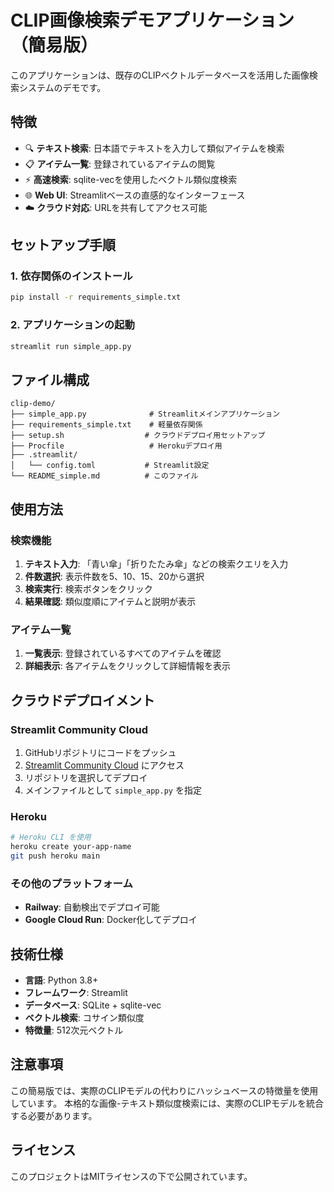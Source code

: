 # CLIP画像検索デモアプリケーション（簡易版）

このアプリケーションは、既存のCLIPベクトルデータベースを活用した画像検索システムのデモです。

## 特徴

- 🔍 **テキスト検索**: 日本語でテキストを入力して類似アイテムを検索
- 📋 **アイテム一覧**: 登録されているアイテムの閲覧
- ⚡ **高速検索**: sqlite-vecを使用したベクトル類似度検索
- 🌐 **Web UI**: Streamlitベースの直感的なインターフェース
- ☁️ **クラウド対応**: URLを共有してアクセス可能

## セットアップ手順

### 1. 依存関係のインストール

```bash
pip install -r requirements_simple.txt
```

### 2. アプリケーションの起動

```bash
streamlit run simple_app.py
```

## ファイル構成

```
clip-demo/
├── simple_app.py              # Streamlitメインアプリケーション
├── requirements_simple.txt    # 軽量依存関係
├── setup.sh                  # クラウドデプロイ用セットアップ
├── Procfile                   # Herokuデプロイ用
├── .streamlit/
│   └── config.toml           # Streamlit設定
└── README_simple.md          # このファイル
```

## 使用方法

### 検索機能

1. **テキスト入力**: 「青い傘」「折りたたみ傘」などの検索クエリを入力
2. **件数選択**: 表示件数を5、10、15、20から選択
3. **検索実行**: 検索ボタンをクリック
4. **結果確認**: 類似度順にアイテムと説明が表示

### アイテム一覧

1. **一覧表示**: 登録されているすべてのアイテムを確認
2. **詳細表示**: 各アイテムをクリックして詳細情報を表示

## クラウドデプロイメント

### Streamlit Community Cloud

1. GitHubリポジトリにコードをプッシュ
2. [Streamlit Community Cloud](https://streamlit.io/cloud) にアクセス
3. リポジトリを選択してデプロイ
4. メインファイルとして `simple_app.py` を指定

### Heroku

```bash
# Heroku CLI を使用
heroku create your-app-name
git push heroku main
```

### その他のプラットフォーム

- **Railway**: 自動検出でデプロイ可能
- **Google Cloud Run**: Docker化してデプロイ

## 技術仕様

- **言語**: Python 3.8+
- **フレームワーク**: Streamlit
- **データベース**: SQLite + sqlite-vec
- **ベクトル検索**: コサイン類似度
- **特徴量**: 512次元ベクトル

## 注意事項

この簡易版では、実際のCLIPモデルの代わりにハッシュベースの特徴量を使用しています。
本格的な画像-テキスト類似度検索には、実際のCLIPモデルを統合する必要があります。

## ライセンス

このプロジェクトはMITライセンスの下で公開されています。 